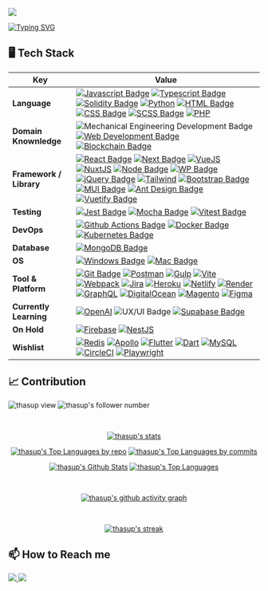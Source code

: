 [![](https://www.dropbox.com/s/hprwdtoo7vs61vs/aurapan%20shop%20banner%201.jpg?raw=1)](https://www.aurapan.com/)

[![Typing SVG](https://readme-typing-svg.herokuapp.com?color=%2336BCF7&center=true&vCenter=true&width=800&lines=Hi+there+👋,+I+am+First;+Welcome+to+My+Github+Profile!;Front-End+Engineer;Self-taught+Programmer;Former+Mechanical+Engineer;Hungry+Mind+Who+Always+Keep+Learning)](https://git.io/typing-svg)

## 🖥️ Tech Stack

Key | Value
--- | ---
**Language**  | [![Javascript Badge](https://img.shields.io/badge/-Javascript-F7DF1E?style=flat&logo=javascript&logoColor=black)](https://developer.mozilla.org/en-US/docs/Web/JavaScript) [![Typescript Badge](https://img.shields.io/badge/-Typescript-3178C6?style=flat&logo=typescript&logoColor=white)](https://www.typescriptlang.org/) [![Solidity Badge](https://img.shields.io/badge/-Solidity-363636?style=flat&logo=solidity&logoColor=white)](https://docs.soliditylang.org/) [![Python](https://img.shields.io/badge/-Python-3776AB?style=flat&logo=Python&logoColor=white)](https://www.python.org/) [![HTML Badge](https://img.shields.io/badge/-HTML-E34F26?style=flat&logo=html5&logoColor=white)](https://developer.mozilla.org/en-US/docs/Web/HTML) [![CSS Badge](https://img.shields.io/badge/-CSS-1572B6?style=flat&logo=css3&logoColor=white)](https://developer.mozilla.org/en-US/docs/Web/CSS) [![SCSS Badge](https://img.shields.io/badge/-SCSS-CC6699?style=flat&logo=sass&logoColor=white)](https://sass-lang.com/) [![PHP](https://img.shields.io/badge/-PHP-7a86b8?style=flat&logo=PHP&logoColor=white)](https://www.php.net/)
**Domain Knownledge**  | ![Mechanical Engineering Development Badge](https://img.shields.io/badge/-Mechanical%20Engineering-4C8CBF?style=flat&logoColor=white) [![Web Development Badge](https://img.shields.io/badge/-Web%20Development-FF6600?style=flat&logoColor=white)](https://developer.mozilla.org/en-US/) [![Blockchain Badge](https://img.shields.io/badge/-Blockchain%20Technology-9999FF?style=flat&logo=ethereum&logoColor=white)](https://ethereum.org/en/)
**Framework / Library**  | [![React Badge](https://img.shields.io/badge/-ReactJS-20232a?style=flat&logo=React&logoColor=61DAFB)](https://reactjs.org/) [![Next Badge](https://img.shields.io/badge/-NextJS-000000?style=flat&logo=nextdotjs&logoColor=white)](https://nextjs.org/) [![VueJS](https://img.shields.io/badge/VueJS-213547?style=flat&logo=vuedotjs&logoColor=4FC08D)](https://vuejs.org/) [![NuxtJS](https://img.shields.io/badge/NuxtJS-213547?style=flat&logo=nuxtdotjs&logoColor=00DC82)](https://nuxtjs.org/) [![Node Badge](https://img.shields.io/badge/-NodeJS-339933?style=flat&logo=nodedotjs&logoColor=white)](https://nodejs.org/en/) [![WP Badge](https://img.shields.io/badge/-Wordpress-3858e9?style=flat&logo=wordpress&logoColor=white)](https://wordpress.com) [![jQuery Badge](https://img.shields.io/badge/-jQuery-0769AD?style=flat&logo=jquery&logoColor=white)](https://jquery.com/) [![Tailwind](https://img.shields.io/badge/Tailwind-06B6D4?style=flat&logo=tailwindcss&logoColor=white)](https://tailwindcss.com/) [![Bootstrap Badge](https://img.shields.io/badge/-Bootstrap-7952B3?style=flat&logo=bootstrap&logoColor=white)](https://getbootstrap.com/) [![MUI Badge](https://img.shields.io/badge/-MUI-007FFF?style=flat&logo=mui&logoColor=white)](https://mui.com/) [![Ant Design Badge](https://img.shields.io/badge/-Ant_Design-0170FE?style=flat&logo=antdesign&logoColor=white)](https://ant.design/) [![Vuetify Badge](https://img.shields.io/badge/-Vuetify-1867C0?style=flat&logo=vuetify&logoColor=white)](https://vuetifyjs.com/en/)
**Testing** | [![Jest Badge](https://img.shields.io/badge/-Jest-C21325?style=flat&logo=jest&logoColor=white)](https://jestjs.io/) [![Mocha Badge](https://img.shields.io/badge/-Mocha-8D6748?style=flat&logo=mocha&logoColor=white)](https://mochajs.org/) [![Vitest Badge](https://img.shields.io/badge/-Vitest-6E9F18?style=flat&logo=vitest&logoColor=white)](https://vitest.dev/)
**DevOps** | [![Github Actions Badge](https://img.shields.io/badge/-Github_Actions-181717?style=flat&logo=github&logoColor=white)](https://github.com/features/actions) [![Docker Badge](https://img.shields.io/badge/-Docker-2496ED?style=flat&logo=docker&logoColor=white)](https://www.docker.com/) [![Kubernetes Badge](https://img.shields.io/badge/-Kubernetes-326CE5?style=flat&logo=kubernetes&logoColor=white)](https://kubernetes.io/)
**Database**  | [![MongoDB Badge](https://img.shields.io/badge/-MongoDB-033430?style=flat&logo=mongodb&logoColor=00ed64)](https://www.mongodb.com/)
**OS**  | [![Windows Badge](https://img.shields.io/badge/-Windows-0078D6?style=flat&logo=windows&logoColor=white)](https://www.microsoft.com/en-us/windows/) [![Mac Badge](https://img.shields.io/badge/-macOS-6b6c6f?style=flat&logo=apple&logoColor=white)](https://www.apple.com/macos/)
**Tool & Platform**  | [![Git Badge](https://img.shields.io/badge/Git-F9AB00?style=flat&logo=git&color=525252)](https://git-scm.com/) [![Postman](https://img.shields.io/badge/Postman-FF6C37?style=flat&logo=postman&logoColor=white)](https://www.postman.com/) [![Gulp](https://img.shields.io/badge/Gulp-CF4647?style=flat&logo=gulp&logoColor=white)](https://gulpjs.com/) [![Vite](https://img.shields.io/badge/Vite-646CFF?style=flat&logo=vite&logoColor=ffce27)](https://vitejs.dev/) [![Webpack](https://img.shields.io/badge/Webpack-2b3a42?style=flat&logo=webpack&logoColor=8DD6F9)](https://webpack.js.org/) [![Jira](https://img.shields.io/badge/Jira-0052CC?style=flat&logo=jirasoftware&logoColor=white)](https://www.atlassian.com/software/jira) [![Heroku](https://img.shields.io/badge/Heroku-430098?style=flat&logo=heroku&logoColor=white)](https://www.heroku.com/) [![Netlify](https://img.shields.io/badge/Netlify-151a1e?style=flat&logo=netlify&logoColor=00C7B7)](https://www.netlify.com/) [![Render](https://img.shields.io/badge/Render-black?style=flat&logo=render&logoColor=46E3B7)](https://render.com/) [![GraphQL](https://img.shields.io/badge/GraphQL-E10098?style=flat&logo=graphql&logoColor=white)](https://graphql.org/) [![DigitalOcean](https://img.shields.io/badge/DigitalOcean-0080FF?style=flat&logo=digitalocean&logoColor=white)](https://www.digitalocean.com/) [![Magento](https://img.shields.io/badge/Magento-EE672F?style=flat&logo=magento&logoColor=white)](https://devdocs.magento.com/) [![Figma](https://img.shields.io/badge/Figma-F24E1E?style=flat&logo=figma&logoColor=white)](https://www.figma.com/)
**Currently Learning** | [![OpenAI](https://img.shields.io/badge/-OpenAI_API-19c37d?style=flat&logo=openai&logoColor=white)](https://openai.com/) ![UX/UI Badge](https://img.shields.io/badge/🎨%20UX/UI%20Design-00adbc?style=flat) [![Supabase Badge](https://img.shields.io/badge/-Supabase-282828?style=flat&logo=supabase&logoColor=3FCF8E)](https://supabase.com/)
**On Hold**  | [![Firebase](https://img.shields.io/badge/Firebase-1a73e8?style=flat&logo=firebase&logoColor=FFCA28)](https://firebase.google.com/) [![NestJS](https://img.shields.io/badge/NestJS-E0234E?style=flat&logo=nestjs&logoColor=white)](https://nestjs.com/)
**Wishlist**  | [![Redis](https://img.shields.io/badge/Redis-white?style=flat&logo=redis&logoColor=DC382D)](https://redis.io/) [![Apollo](https://img.shields.io/badge/Apollo-311C87?style=flat&logo=apollographql&logoColor=white)](https://www.apollographql.com/) [![Flutter](https://img.shields.io/badge/Flutter-2bb7f6?style=flat&logo=flutter&logoColor=white)](https://flutter.dev/) [![Dart](https://img.shields.io/badge/Dart-0e6291?style=flat&logo=dart&logoColor=3ec0fc)](https://dart.dev/) [![MySQL](https://img.shields.io/badge/MySQL-4479A1?style=flat&logo=mysql&logoColor=white)](https://www.mysql.com/) [![CircleCI](https://img.shields.io/badge/CircleCI-343434?style=flat&logo=circleci&logoColor=white)](https://circleci.com/) [![Playwright](https://img.shields.io/badge/Playwright-2EAD33?style=flat&logo=playwright&logoColor=white)](https://playwright.dev/)

<!--
[![GCP Badge](https://img.shields.io/badge/-Google_Cloud-4285F4?style=flat&logo=googlecloud&logoColor=white)](https://cloud.google.com/gcp/)
[![GTM](https://img.shields.io/badge/GTM-246fdb?style=flat&logo=googletagmanager&logoColor=8ab4f8)](https://tagmanager.google.com/)
[![Jenkins Badge](https://img.shields.io/badge/Jenkins-D24939?style=flat&logo=jenkins&logoColor=white)](https://www.jenkins.io/)
-->

## 📈 Contribution

<img src="https://komarev.com/ghpvc/?username=thasup&label=Profile%20views&color=0e75b6&style=flat" alt="thasup view" /> <img src="https://img.shields.io/github/followers/thasup?label=Follow" alt="thasup's follower number">

<br/>

<!-- Primary GitHub Stats -->
<p align="center">
  <a href="https://github.com/thasup"><img alt="thasup's stats" src="http://github-profile-summary-cards.vercel.app/api/cards/profile-details?username=thasup&theme=react" /></a>
</p>

<!-- Top Languages -->
<p align="center">
  <a href="https://github.com/thasup"><img alt="thasup's Top Languages by repo" src="http://github-profile-summary-cards.vercel.app/api/cards/repos-per-language?username=thasup&theme=react" /></a>
  <a href="https://github.com/thasup"><img alt="thasup's Top Languages by commits" src="http://github-profile-summary-cards.vercel.app/api/cards/most-commit-language?username=thasup&theme=react&bg_color=0D1117" /></a>
</p>

<!-- Secondary GitHub Stats -->
<p align="center">
  <a href="https://github.com/thasup"><img alt="thasup's Github Stats" src="http://github-profile-summary-cards.vercel.app/api/cards/stats?username=thasup&theme=react" /></a>
  <a href="https://github.com/thasup"><img alt="thasup's Top Languages" src="http://github-profile-summary-cards.vercel.app/api/cards/productive-time?username=thasup&theme=react&utcOffset=7" /></a>
</p>

<!-- <p align="center">
  <a href="https://github.com/thasup"><img alt="thasup's Github Stats" src="https://github-readme-stats.vercel.app/api?username=thasup&show_icons=true&count_private=true&theme=react&hide_border=true&bg_color=0D1117" /></a>
  <a href="https://github.com/thasup"><img alt="thasup's Top Languages" src="https://github-readme-stats.vercel.app/api/top-langs/?username=thasup&langs_count=8&count_private=true&layout=compact&theme=react&hide_border=true&bg_color=0D1117" /></a>
</p> -->

<br/>

<!-- Contribution Graph -->
<p align="center">
  <a href="https://github.com/thasup">
      <img title="thasup's github activity graph" alt="thasup's github activity graph" src="https://github-readme-activity-graph.vercel.app/graph?username=thasup&theme=react&bg_color=0D1117&color=5BCDEC&line=5BCDEC&point=FFFFFF&hide_border=true"/>
  </a>
</p>

<br/>

<!-- Streak Stats -->
<p align="center">
    <a href="https://github.com/thasup">
        <img title="🔥 Get streak stats for your profile at git.io/streak-stats" alt="thasup's streak" src="https://github-readme-streak-stats.herokuapp.com/?user=thasup&theme=react&hide_border=true&stroke=0000&background=0D1117"/>
    </a>
</p>


## 📫 How to Reach me

<a href="https://thanachon.me" target="_blank">
  <img src="https://img.shields.io/badge/about_me-000?style=for-the-badge&logo=ko-fi&logoColor=white" />
</a>
<a href="https://www.linkedin.com/in/thanachon-supasatian-278292159" target="_blank">
  <img src="https://img.shields.io/badge/linkedin-0A66C2?style=for-the-badge&logo=linkedin&logoColor=white" />
</a>
